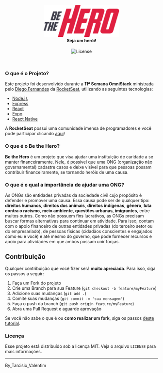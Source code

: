 <!--
*** Obrigado por estar vendo este README. Se você tiver alguma sugestão
*** que possa melhorá-lo ainda mais, dê um fork no repositório e crie uma Pull
*** Request ou abra uma Issue com a tag "sugestão".
*** Obrigado novamente!
-->

<!-- PROJECT LOGO -->

<h4 align="center">
<img src="./src/assets/logo@2x.png" width="250px" /><br>
 <b>Seja um herói!</b>
</h4>
<p align="center">
  <img alt="License" src="https://img.shields.io/badge/license-MIT-red">
</p>

<br>

<!-- ABOUT THE PROJECT -->

### O que é o Projeto?
Este projeto foi desenvolvido durante a **11ª Semana OmniStack** ministrada pelo [Diego Fernandes](https://github.com/diego3g) da [RocketSeat](https://github.com/Rocketseat), utilizando as seguintes tecnologias:

- [Node.js](https://nodejs.org/en/)
- [Express](https://expressjs.com/pt-br/)
- [React](https://pt-br.reactjs.org/)
- [Expo](https://expo.io/)
- [React Native](https://reactnative.dev/)

A **RocketSeat** possui uma comunidade imensa de programadores e você pode participar clicando [aqui](https://discordapp.com/invite/gCRAFhc)!

### O que é o Be the Hero?

**Be the Hero** é um projeto que visa ajudar uma instituição de caridade a se manter financeiramente. Nele, é possível que uma ONG (organização não governamental) cadastre casos e deixe visível para que pessoas possam contribuir financeiramente, se tornando heróis de uma causa.

### O que é e qual a importância de ajudar uma ONG? 
As ONGs são entidades privadas da sociedade civil cujo propósito é defender e promover uma causa. Essa causa pode ser de qualquer tipo: **direitos humanos**, **direitos dos animais**, **direitos indígenas**, **gênero**, **luta contra o racismo**, **meio ambiente**, **questões urbanas**, **imigrantes**, entre muitos outros. Como não possuem fins lucrativos, as ONGs precisam buscar formas alternativas para continuar em atividade. Para isso, contam com o apoio financeiro de outras entidades privadas (do terceiro setor ou do empresariado), de pessoas físicas (cidadãos conscientes e engajados como eu e você) e até mesmo do governo, que pode fornecer recursos e apoio para atividades em que ambos possam unir forças. 

<!-- CONTRIBUTING -->

## Contribuição

Qualquer contribuição que você fizer será **muito apreciada**. Para isso, siga os passos a seguir:

1. Faça um Fork do projeto
2. Crie uma Branch para sua Feature (`git checkout -b feature/myFeature`)
3. Adicione suas mudanças (`git add .`)
4. Comite suas mudanças (`git commit -m 'sua mensagem'`)
5. Faça o push da branch (`git push origin feature/myFeature`)
6. Abra uma Pull Request e aguarde aprovação

Se você não sabe o que é ou **como realizar um fork**, siga os passos [deste tutorial](http://gabsferreira.com/forkando-e-clonando-um-repositorio-no-github/).

<!-- LICENSE -->

### Licença

Esse projeto está distribuído sob a licença MIT. Veja o arquivo `LICENSE` para mais informações.

---

By_Tarcisio_Valentim
